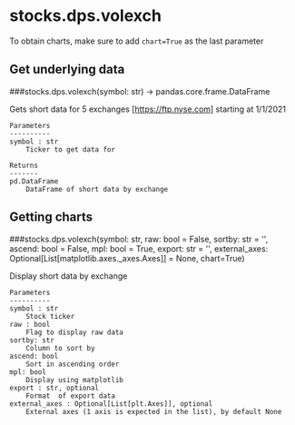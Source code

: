 # stocks.dps.volexch

To obtain charts, make sure to add `chart=True` as the last parameter

## Get underlying data 
###stocks.dps.volexch(symbol: str) -> pandas.core.frame.DataFrame

Gets short data for 5 exchanges [https://ftp.nyse.com] starting at 1/1/2021

    Parameters
    ----------
    symbol : str
        Ticker to get data for

    Returns
    -------
    pd.DataFrame
        DataFrame of short data by exchange

## Getting charts 
###stocks.dps.volexch(symbol: str, raw: bool = False, sortby: str = '', ascend: bool = False, mpl: bool = True, export: str = '', external_axes: Optional[List[matplotlib.axes._axes.Axes]] = None, chart=True)

Display short data by exchange

    Parameters
    ----------
    symbol : str
        Stock ticker
    raw : bool
        Flag to display raw data
    sortby: str
        Column to sort by
    ascend: bool
        Sort in ascending order
    mpl: bool
        Display using matplotlib
    export : str, optional
        Format  of export data
    external_axes : Optional[List[plt.Axes]], optional
        External axes (1 axis is expected in the list), by default None

